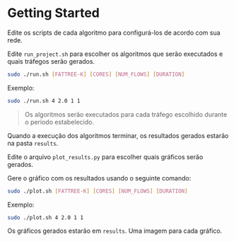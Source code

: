 # Getting Started

Edite os scripts de cada algoritmo para configurá-los de acordo com sua rede.

Edite `run_project.sh` para escolher os algoritmos que serão executados e quais
tráfegos serão gerados.

```sh
sudo ./run.sh [FATTREE-K] [CORES] [NUM_FLOWS] [DURATION]
```

Exemplo:

```sh
sudo ./run.sh 4 2.0 1 1
```

> Os algoritmos serão executados para cada tráfego escolhido durante o período
estabelecido.

Quando a execução dos algoritmos terminar, os resultados gerados estarão na
pasta `results`.

Edite o arquivo `plot_results.py` para escolher quais gráficos serão gerados.

Gere o gráfico com os resultados usando o seguinte comando:

```sh
sudo ./plot.sh [FATTREE-K] [CORES] [NUM_FLOWS] [DURATION]
```

Exemplo:

```sh
sudo ./plot.sh 4 2.0 1 1
```

Os gráficos gerados estarão em `results`. Uma imagem para cada gráfico.
